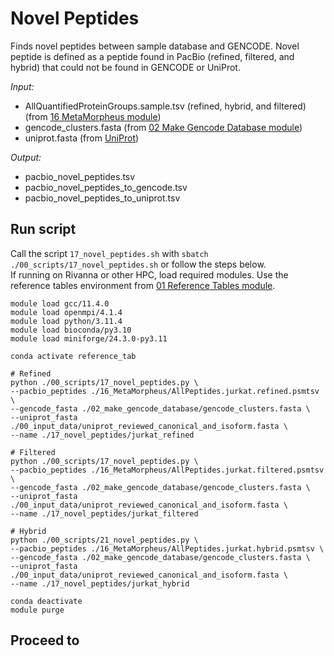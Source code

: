 # Novel Peptides
Finds novel peptides between sample database and GENCODE. Novel peptide is defined as a peptide found in PacBio (refined, filtered, and hybrid) that could not be found in GENCODE or UniProt.

_Input:_ <br />
- AllQuantifiedProteinGroups.sample.tsv (refined, hybrid, and filtered) (from [16 MetaMorpheus module](https://github.com/efwatts/LRP_Troubleshooting/tree/main/16_MetaMorpheus))
- gencode_clusters.fasta (from [02 Make Gencode Database module](https://github.com/efwatts/LRP_Troubleshooting/tree/main/02_make_gencode_database))
- uniprot.fasta (from [UniProt](https://www.uniprot.org/help/downloads))
  
_Output:_
- pacbio_novel_peptides.tsv
- pacbio_novel_peptides_to_gencode.tsv
- pacbio_novel_peptides_to_uniprot.tsv

## Run script
Call the script `17_novel_peptides.sh` with `sbatch ./00_scripts/17_novel_peptides.sh` or follow the steps below. <br />
If running on Rivanna or other HPC, load required modules. Use the reference tables environment from [01 Reference Tables module](https://github.com/efwatts/LRP_Troubleshooting/tree/main/01_reference_tables).
```
module load gcc/11.4.0  
module load openmpi/4.1.4
module load python/3.11.4
module load bioconda/py3.10
module load miniforge/24.3.0-py3.11

conda activate reference_tab

# Refined
python ./00_scripts/17_novel_peptides.py \
--pacbio_peptides ./16_MetaMorpheus/AllPeptides.jurkat.refined.psmtsv \
--gencode_fasta ./02_make_gencode_database/gencode_clusters.fasta \
--uniprot_fasta ./00_input_data/uniprot_reviewed_canonical_and_isoform.fasta \
--name ./17_novel_peptides/jurkat_refined

# Filtered
python ./00_scripts/17_novel_peptides.py \
--pacbio_peptides ./16_MetaMorpheus/AllPeptides.jurkat.filtered.psmtsv \
--gencode_fasta ./02_make_gencode_database/gencode_clusters.fasta \
--uniprot_fasta ./00_input_data/uniprot_reviewed_canonical_and_isoform.fasta \
--name ./17_novel_peptides/jurkat_filtered

# Hybrid
python ./00_scripts/21_novel_peptides.py \
--pacbio_peptides ./16_MetaMorpheus/AllPeptides.jurkat.hybrid.psmtsv \
--gencode_fasta ./02_make_gencode_database/gencode_clusters.fasta \
--uniprot_fasta ./00_input_data/uniprot_reviewed_canonical_and_isoform.fasta \
--name ./17_novel_peptides/jurkat_hybrid

conda deactivate
module purge
```

## Proceed to 
